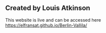 ## Created by Louis Atkinson ##

This website is live and can be accessed here https://elfransat.github.io/Berlin-Vallila/
